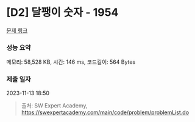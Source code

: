 # [D2] 달팽이 숫자 - 1954 

[문제 링크](https://swexpertacademy.com/main/code/problem/problemDetail.do?contestProbId=AV5PobmqAPoDFAUq) 

### 성능 요약

메모리: 58,528 KB, 시간: 146 ms, 코드길이: 564 Bytes

### 제출 일자

2023-11-13 18:50



> 출처: SW Expert Academy, https://swexpertacademy.com/main/code/problem/problemList.do